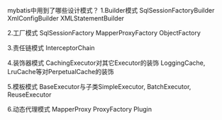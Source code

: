 mybatis中用到了哪些设计模式？
1.Builder模式
SqlSessionFactoryBuilder
XmlConfigBuilder
XMLStatementBuilder

2.工厂模式
SqlSessionFactory
MapperProxyFactory
ObjectFactory

3.责任链模式
InterceptorChain

4.装饰器模式
CachingExecutor对其它Executor的装饰
LoggingCache, LruCache等对PerpetualCache的装饰

5.模板模式
BaseExecutor与子类SimpleExecutor, BatchExecutor, ReuseExecutor

6.动态代理模式
MapperProxy
ProxyFactory
Plugin